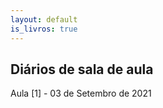 ```yaml
---
layout: default
is_livros: true
---
```


## Diários de sala de aula

Aula [1] - 03 de Setembro de 2021

